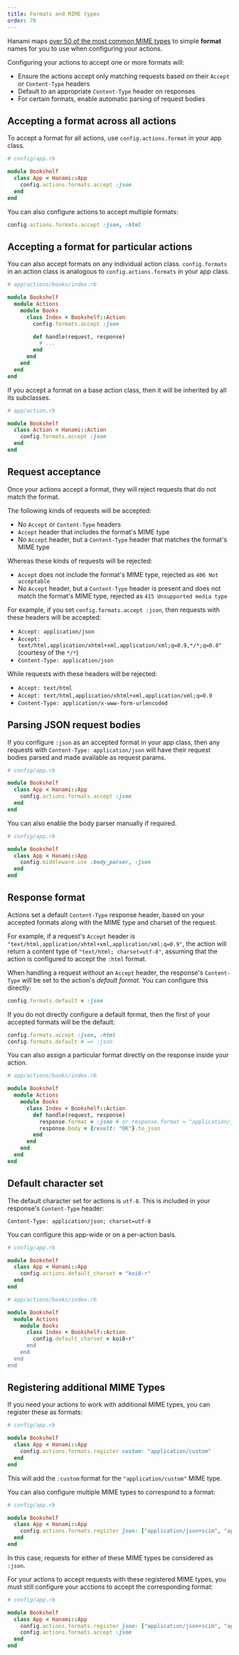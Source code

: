 ```yaml
---
title: Formats and MIME types
order: 70
---
```


Hanami maps [over 50 of the most common MIME types][built-in-formats] to simple **format** names for you to use when configuring your actions.

[built-in-formats]: https://github.com/hanami/controller/blob/dc5bb2a1db48b0ccf3faf52aac20eaef0fd135a3/lib/hanami/action/mime.rb#L15-L69

Configuring your actions to accept one or more formats will:

- Ensure the actions accept only matching requests based on their `Accept` or `Content-Type` headers
- Default to an appropriate `Content-Type` header on responses
- For certain formats, enable automatic parsing of request bodies

## Accepting a format across all actions

To accept a format for all actions, use `config.actions.format` in your app class.

```ruby
# config/app.rb

module Bookshelf
  class App < Hanami::App
    config.actions.formats.accept :json
  end
end
```

You can also configure actions to accept multiple formats:

```ruby
config.actions.formats.accept :json, :html
```

## Accepting a format for particular actions

You can also accept formats on any individual action class. `config.formats` in an action class is
analogous to `config.actions.formats` in your app class.

```ruby
# app/actions/books/index.rb

module Bookshelf
  module Actions
    module Books
      class Index < Bookshelf::Action
        config.formats.accept :json

        def handle(request, response)
          # ...
        end
      end
    end
  end
end
```

If you accept a format on a base action class, then it will be inherited by all its subclasses.

```ruby
# app/action.rb

module Bookshelf
  class Action < Hanami::Action
    config.formats.accept :json
  end
end
```

## Request acceptance

Once your actions accept a format, they will reject requests that do not match the format.

The following kinds of requests will be accepted:

- No `Accept` or `Content-Type` headers
- `Accept` header that includes the format's MIME type
- No `Accept` header, but a `Content-Type` header that matches the format's MIME type

Whereas these kinds of requests will be rejected:

- `Accept` does not include the format's MIME type, rejected as `406 Not acceptable`
- No `Accept` header, but a `Content-Type` header is present and does not match the format's MIME type, rejected as `415 Unsupported media type`

For example, if you set `config.formats.accept :json`, then requests with these headers will be accepted:

- `Accept: application/json`
- `Accept: text/html,application/xhtml+xml,application/xml;q=0.9,*/*;q=0.8"` (courtesy of the `*/*`)
- `Content-Type: application/json`

While requests with these headers will be rejected:

- `Accept: text/html`
- `Accept: text/html,application/xhtml+xml,application/xml;q=0.9`
- `Content-Type: application/x-www-form-urlencoded`

## Parsing JSON request bodies

If you configure `:json` as an accepted format in your app class, then any requests with `Content-Type: application/json` will have their request bodies parsed and made available as request params.

```ruby
# config/app.rb

module Bookshelf
  class App < Hanami::App
    config.actions.formats.accept :json
  end
end
```

You can also enable the body parser manually if required.

```ruby
# config/app.rb

module Bookshelf
  class App < Hanami::App
    config.middleware.use :body_parser, :json
  end
end
```

## Response format

Actions set a default `Content-Type` response header, based on your accepted formats along with the MIME type and charset of the request.

For example, if a request's `Accept` header is `"text/html,application/xhtml+xml,application/xml;q=0.9"`, the action will return a content type of `"text/html; charset=utf-8"`, assuming that the action is configured to accept the `:html` format.

When handling a request _without_ an `Accept` header, the response's `Content-Type` will be set to the action's _default format_. You can configure this directly:

```ruby
config.formats.default = :json
```

If you do not directly configure a default format, then the first of your accepted formats will be the default:

```ruby
config.formats.accept :json, :html
config.formats.default # => :json
```

You can also assign a particular format directly on the response inside your action.

```ruby
# app/actions/books/index.rb

module Bookshelf
  module Actions
    module Books
      class Index < Bookshelf::Action
        def handle(request, response)
          response.format = :json # or response.format = "application/json"
          response.body = {result: "OK"}.to_json
        end
      end
    end
  end
end
```

## Default character set

The default character set for actions is `utf-8`. This is included in your response's `Content-Type` header:

```text
Content-Type: application/json; charset=utf-8
```

You can configure this app-wide or on a per-action basis.

```ruby
# config/app.rb

module Bookshelf
  class App < Hanami::App
    config.actions.default_charset = "koi8-r"
  end
end
```

```ruby
# app/actions/books/index.rb

module Bookshelf
  module Actions
    module Books
      class Index < Bookshelf::Action
        config.default_charset = koi8-r"
      end
    end
  end
end
```

## Registering additional MIME Types

If you need your actions to work with additional MIME types, you can register these as formats:

```ruby
# config/app.rb

module Bookshelf
  class App < Hanami::App
    config.actions.formats.register custom: "application/custom"
  end
end
```

This will add the `:custom` format for the `"application/custom"` MIME type.

You can also configure multiple MIME types to correspond to a format:

```ruby
# config/app.rb

module Bookshelf
  class App < Hanami::App
    config.actions.formats.register json: ["application/json+scim", "application/json"]
  end
end
```

In this case, requests for either of these MIME types be considered as `:json`.

For your actions to accept requests with these registered MIME types, you must still configure your acctions to accept the corresponding format:

```ruby
# config/app.rb

module Bookshelf
  class App < Hanami::App
    config.actions.formats.register json: ["application/json+scim", "application/json"]
    config.actions.formats.accept :json
  end
end
```
